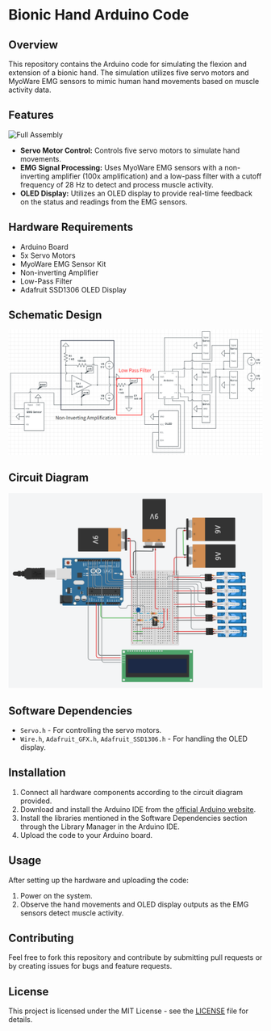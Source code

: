 # Bionic Hand Arduino Code

## Overview
This repository contains the Arduino code for simulating the flexion and extension of a bionic hand. The simulation utilizes five servo motors and MyoWare EMG sensors to mimic human hand movements based on muscle activity data.

## Features
![Full Assembly](Docs/Full_Assembly.png)
- **Servo Motor Control:** Controls five servo motors to simulate hand movements.
- **EMG Signal Processing:** Uses MyoWare EMG sensors with a non-inverting amplifier (100x amplification) and a low-pass filter with a cutoff frequency of 28 Hz to detect and process muscle activity.
- **OLED Display:** Utilizes an OLED display to provide real-time feedback on the status and readings from the EMG sensors.

## Hardware Requirements
- Arduino Board
- 5x Servo Motors
- MyoWare EMG Sensor Kit
- Non-inverting Amplifier
- Low-Pass Filter
- Adafruit SSD1306 OLED Display

## Schematic Design
![Schematic Diagram](Docs/Schematic.png)

## Circuit Diagram
![Circuit Diagram](Docs/Visual.png)

## Software Dependencies
- `Servo.h` - For controlling the servo motors.
- `Wire.h`, `Adafruit_GFX.h`, `Adafruit_SSD1306.h` - For handling the OLED display.

## Installation
1. Connect all hardware components according to the circuit diagram provided.
2. Download and install the Arduino IDE from the [official Arduino website](https://www.arduino.cc/en/software).
3. Install the libraries mentioned in the Software Dependencies section through the Library Manager in the Arduino IDE.
4. Upload the code to your Arduino board.

## Usage
After setting up the hardware and uploading the code:
1. Power on the system.
2. Observe the hand movements and OLED display outputs as the EMG sensors detect muscle activity.

## Contributing
Feel free to fork this repository and contribute by submitting pull requests or by creating issues for bugs and feature requests.

## License
This project is licensed under the MIT License - see the [LICENSE](LICENSE.md) file for details.
